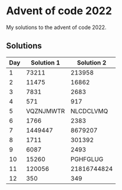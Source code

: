 # Advent of code 2022

My solutions to the advent of code 2022.

## Solutions

| Day | Solution 1 | Solution 2  |
| --- | ---------- | ----------- |
| 1   | 73211      | 213958      |
| 2   | 11475      | 16862       |
| 3   | 7831       | 2683        |
| 4   | 571        | 917         |
| 5   | VQZNJMWTR  | NLCDCLVMQ   |
| 6   | 1766       | 2383        |
| 7   | 1449447    | 8679207     |
| 8   | 1711       | 301392      |
| 9   | 6087       | 2493        |
| 10  | 15260      | PGHFGLUG    |
| 11  | 120056     | 21816744824 |
| 12  | 350        | 349         |
